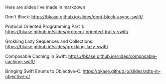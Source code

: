 Here are slides I've made in markdown

Don't Block:
https://bkase.github.io/slides/dont-block-async-swift/

Protocol Oriented Programming Part 1:
https://bkase.github.io/slides/protocol-oriented-traits-swift/

Grokking Lazy Sequences and Collections:
https://bkase.github.io/slides/grokking-lazy-swift/

Composable Caching in Swift:
https://bkase.github.io/slides/composable-caching-swift/

Bringing Swift Enums to Objective-C:
https://bkase.github.io/slides/adts-in-objective-c/

